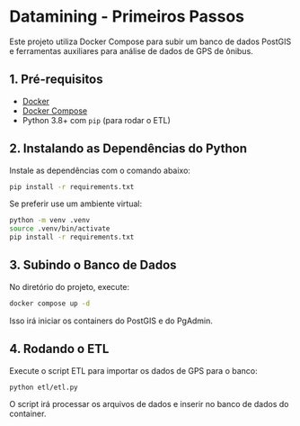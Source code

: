 # Datamining - Primeiros Passos

Este projeto utiliza Docker Compose para subir um banco de dados PostGIS e ferramentas auxiliares para análise de dados de GPS de ônibus.

## 1. Pré-requisitos

- [Docker](https://www.docker.com/get-started)
- [Docker Compose](https://docs.docker.com/compose/)
- Python 3.8+ com `pip` (para rodar o ETL)

## 2. Instalando as Dependências do Python

Instale as dependências com o comando abaixo:

```bash
pip install -r requirements.txt
```

Se preferir use um ambiente virtual:

```bash
python -m venv .venv
source .venv/bin/activate
pip install -r requirements.txt
```

## 3. Subindo o Banco de Dados

No diretório do projeto, execute:

```bash
docker compose up -d
```

Isso irá iniciar os containers do PostGIS e do PgAdmin.

## 4. Rodando o ETL

Execute o script ETL para importar os  dados de GPS para o banco:

```bash
python etl/etl.py
```

O script irá processar os arquivos de dados e inserir no banco de dados do container.